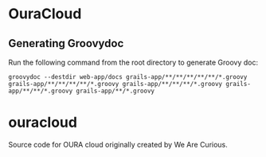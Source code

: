 # OuraCloud

## Generating Groovydoc

Run the following command from the root directory to generate Groovy doc:

```
groovydoc --destdir web-app/docs grails-app/**/**/**/**/**/*.groovy grails-app/**/**/**/**/*.groovy grails-app/**/**/**/*.groovy grails-app/**/**/*.groovy grails-app/**/*.groovy
```

# ouracloud
Source code for OURA cloud originally created by We Are Curious.
